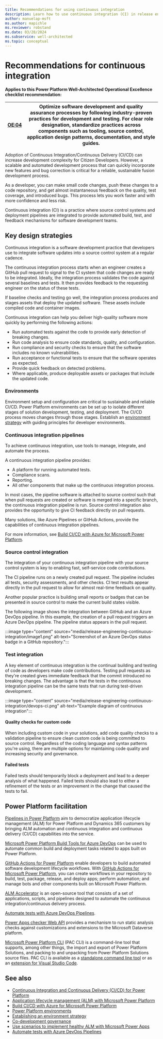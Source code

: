 ```yaml
---
title: Recommendations for using continuous integration
description: Learn how to use continuous integration (CI) in release engineering, source control integration, test integration, and more.
author: manuelap-msft
ms.author: mapichle
ms.reviewer: robstand
ms.date: 03/28/2024
ms.subservice: well-architected
ms.topic: conceptual
---
```


# Recommendations for continuous integration

**Applies to this Power Platform Well-Architected Operational Excellence checklist recommendation:**

|[OE:04](checklist.md)| **Optimize software development and quality assurance processes by following industry-proven practices for development and testing. For clear role designation, standardize practices across components such as tooling, source control, application design patterns, documentation, and style guides.** |
|---|---|

Adoption of Continuous Integration/Continuous Delivery (CI/CD) can increase development complexity for Citizen Developers. However, a scalable and automated development process that can quickly incorporate new features and bug correction is critical for a reliable, sustainable fusion development process.

As a developer, you can make small code changes, push these changes to a code repository, and get almost instantaneous feedback on the quality, test coverage, and introduced bugs. This process lets you work faster and with more confidence and less risk.

Continuous integration (CI) is a practice where source control systems and deployment pipelines are integrated to provide automated build, test, and feedback mechanisms for software development teams.

## Key design strategies

Continuous integration is a software development practice that developers use to integrate software updates into a source control system at a regular cadence.

The continuous integration process starts when an engineer creates a GitHub pull request to signal to the CI system that code changes are ready to be integrated. Ideally, the integration process validates the code against several baselines and tests. It then provides feedback to the requesting engineer on the status of these tests.

If baseline checks and testing go well, the integration process produces and stages assets that deploy the updated software. These assets include compiled code and container images.

Continuous integration can help you deliver high-quality software more quickly by performing the following actions:

- Run automated tests against the code to provide early detection of breaking changes.
- Run code analysis to ensure code standards, quality, and configuration.
- Run compliance and security checks to ensure that the software includes no known vulnerabilities.
- Run acceptance or functional tests to ensure that the software operates as expected.
- Provide quick feedback on detected problems.
- Where applicable, produce deployable assets or packages that include the updated code.

### Environments

Environment setup and configuration are critical to sustainable and reliable CI/CD. Power Platform environments can be set up to isolate different stages of solution development, testing, and deployment. The CI/CD process moves changes through those stages. Establish an [environment strategy](/power-apps/guidance/co-develop/governance) with guiding principles for developer environments.

### Continuous integration pipelines

To achieve continuous integration, use tools to manage, integrate, and automate the process.

A continuous integration pipeline provides:

- A platform for running automated tests.
- Compliance scans.
- Reporting.
- All other components that make up the continuous integration process.

In most cases, the pipeline software is attached to source control such that when pull requests are created or software is merged into a specific branch, the continuous integration pipeline is run. Source control integration also provides the opportunity to give CI feedback directly on pull requests.

Many solutions, like Azure Pipelines or GitHub Actions, provide the capabilities of continuous integration pipelines.

For more information, see [Build CI/CD with Azure for Microsoft Power Platform](/azure/architecture/solution-ideas/articles/azure-devops-continuous-integration-for-power-platform).

### Source control integration

The integration of your continuous integration pipeline with your source control system is key to enabling fast, self-service code contributions.

The CI pipeline runs on a newly created pull request. The pipeline includes all tests, security assessments, and other checks. CI test results appear directly in the pull request to allow for almost real-time feedback on quality.

Another popular practice is building small reports or badges that can be presented in source control to make the current build states visible.

The following image shows the integration between GitHub and an Azure DevOps pipeline. In this example, the creation of a pull request triggers an Azure DevOps pipeline. The pipeline status appears in the pull request.

:::image type="content" source="media/release-engineering-continuous-integration/image1.png" alt-text="Screenshot of an Azure DevOps status badge in a GitHub repository.":::

### Test integration

A key element of continuous integration is the continual building and testing of code as developers make code contributions. Testing pull requests as they're created gives immediate feedback that the commit introduced no breaking changes. The advantage is that the tests in the continuous integration pipeline can be the same tests that run during test-driven development.

:::image type="content" source="media/release-engineering-continuous-integration/devops-ci.png" alt-text="Example diagram of continuous integration":::

#### Quality checks for custom code

When including custom code in your solutions, add code quality checks to a validation pipeline to ensure clean custom code is being committed to source control. Regardless of the coding language and syntax patterns you're using, there are multiple options for maintaining code quality and increasing security and governance.

#### Failed tests

Failed tests should temporarily block a deployment and lead to a deeper analysis of what happened. Failed tests should also lead to either a refinement of the tests or an improvement in the change that caused the tests to fail.

## Power Platform facilitation

[Pipelines in Power Platform](/power-platform/alm/pipelines) aim to democratize application lifecycle management (ALM) for Power Platform and Dynamics 365 customers by bringing ALM automation and continuous integration and continuous delivery (CI/CD) capabilities into the service.

[Microsoft Power Platform Build Tools for Azure DevOps](/power-platform/alm/devops-build-tools) can be used to automate common build and deployment tasks related to apps built on Power Platform.

[GitHub Actions for Power Platform](/power-platform/alm/devops-github-actions) enable developers to build automated software development lifecycle workflows. With [GitHub Actions for Microsoft Power Platform](https://github.com/marketplace/actions/powerplatform-actions), you can create workflows in your repository to build, test, package, release, and deploy apps; perform automation; and manage bots and other components built on Microsoft Power Platform.

[ALM Accelerator](/power-platform/guidance/coe/setup-almaccelerator) is an open-source tool that consists of a set of applications, scripts, and pipelines designed to automate the continuous integration/continuous delivery process.

[Automate tests with Azure DevOps Pipelines](/power-apps/maker/canvas-apps/test-studio-classic-pipeline-editor).

[Power Apps checker Web API](/power-platform/alm/checker-api/overview) provides a mechanism to run static analysis checks against customizations and extensions to the Microsoft Dataverse platform.

[Microsoft Power Platform CLI](/power-platform/developer/cli/introduction) (PAC CLI) is a command-line tool that supports, among other things, the import and export of Power Platform Solutions, and packing to and unpacking from Power Platform Solutions source files. PAC CLI is available as a [standalone command line tool](https://aka.ms/PowerAppsCLI) or as an [extension for Visual Studio Code](https://marketplace.visualstudio.com/items?itemName=microsoft-IsvExpTools.powerplatform-vscode).

## See also

- [Continuous Integration and Continuous Delivery (CI/CD) for Power Platform](https://playbook.microsoft.com/business-applications/FusionOps-for-Power-Platform/DevSecOps/CI-CD/)
- [Application lifecycle management (ALM) with Microsoft Power Platform](/power-platform/alm/)
- [Build CI/CD with Azure for Microsoft Power Platform](/azure/architecture/solution-ideas/articles/azure-devops-continuous-integration-for-power-platform)
- [Power Platform environments](/power-platform/admin/environments-overview)
- [Establishing an environment strategy](/power-platform/guidance/adoption/environment-strategy)
- [Co-development governance](/power-apps/guidance/co-develop/governance)
- [Use scenarios to implement healthy ALM with Microsoft Power Apps](/power-platform/alm/implement-healthy-alm)
- [Automate tests with Azure DevOps Pipelines](/power-apps/maker/canvas-apps/test-studio-classic-pipeline-editor)
